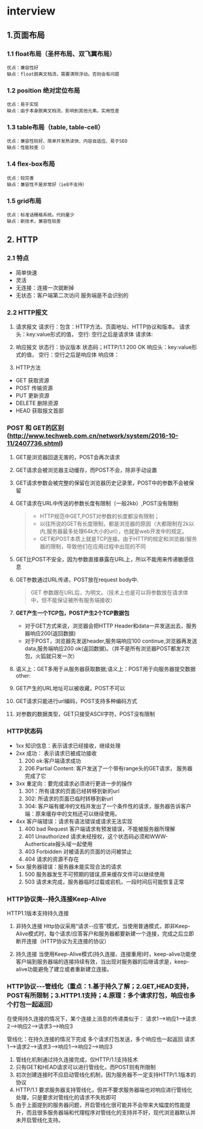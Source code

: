 # interview
## 1.页面布局
  ### 1.1 float布局（圣杯布局、双飞翼布局）
    优点：兼容性好
    缺点：float脱离文档流，需要清除浮动。否则会有问题
  ### 1.2 position 绝对定位布局
    优点：易于实现
    缺点：由于本身脱离文档流，影响到其他元素。实用性差
  ### 1.3 table布局（table, table-cell）
    优点：兼容性较好、简单开发熟读快、内容自适应、易于SEO
    缺点：性能较差（）
  ### 1.4 flex-box布局
    优点：较完善
    缺点：兼容性不是非常好（ie8不支持）
  ### 1.5 grid布局
    优点：标准话栅格系统。代码量少
    缺点：新技术，兼容性较差
## 2. HTTP
### 2.1 特点
- 简单快速
- 灵活
- 无连接：连接一次就断掉
- 无状态：客户端第二次访问 服务端是不会识别的

### 2.2 HTTP报文
1. 请求报文
  请求行：包含：HTTP方法、页面地址、HTTP协议和版本。
  请求头：key:value形式的值，
  空行: 空行之后是请求体
  请求体:
2. 响应报文
  状态行：协议版本 状态码；HTTP/1.1 200 OK
  响应头：key:value形式的值，
  空行：空行之后是响应体
  响应体：

3. HTTP方法
- GET 获取资源
- POST 传输资源
- PUT 更新资源
- DELETE 删除资源
- HEAD 获取报文首部

### POST 和 GET的区别(http://www.techweb.com.cn/network/system/2016-10-11/2407736.shtml)
1. GET是浏览器回退无害的，POST会再次请求
2. GET请求会被浏览器主动缓存，而POST不会，除非手动设置
3. GET请求参数会被完整的保留在浏览器历史记录里，POST中的参数不会被保留
4. GET请求在URL中传送的参数长度有限制（一般2kb）,POST没有限制
    > - HTTP规范中GET,POST对参数的长度都没有限制；
    > - 以往所说的GET有长度限制，都是浏览器的原因（大都限制在2k以内,服务器最多处理64k大小的url），也就是web开发中的规定。
    > - GET和POST本质上就是TCP连接。由于HTTP的规定和浏览器/服务器的限制，导致他们在应用过程中出现的不同
5. GET比POST不安全，因为参数直接暴露在URL上，所以不能用来传递敏感信息
6. GET参数通过URL传递，POST放在request body中.
   > GET 参数跟在URL后，为明文。（技术上也是可以将参数放在请求体中，但不能保证被所有服务端接收）

7. **GET产生一个TCP包，POST产生2个TCP数据包**
    - 对于GET方式来说，浏览器会把HTTP Header和data一并发送出去，服务器响应200(返回数据)
    - 对于POST，浏览器先发送header,服务端响应100 continue,浏览器再发送data,服务端响应200 ok(返回数据)。（并不是所有浏览器POST都发2次包，火狐就只发一次）
8. 语义上：GET多用于从服务器获取数据;语义上：POST用于向服务器提交数据
other:
1. GET产生的URL地址可以被收藏，POST不可以
2. GET请求只能进行url编码，POST支持多种编码方式
3. 对参数的数据类型，GET只接受ASCII字符，POST没有限制

### HTTP状态码
- 1xx 知识信息：表示请求已经接收，继续处理
- 2xx 成功： 表示请求已被成功接收
  1. 200 ok:客户端请求成功
  2. 206 Partial Content: 客户发送了一个带有range头的GET请求， 服务器完成了它
- 3xx 重定向：要完成请求必须进行更进一步的操作
  1. 301：所有请求的页面已经转移到新的url
  2. 302: 所请求的页面已临时转移到新url
  3. 304: 客户端有缓冲的文档并发出了一个条件性的请求，服务器告诉客户端：原来缓存中的文档还可以继续使用。
- 4xx 客户端错误：请求有语法错误或请求无法实现
  1. 400 bad Request 客户端请求有预发错误，不能被服务器所理解
  2. 401 Unauthorized 请求未经授权，这个状态码必须和WWW-Autherticate报头域一起使用
  3. 403 Forbidden 对被请丢的页面的访问被禁止
  4. 404 请求的资源不存在
- 5xx 服务器错误：服务器未能实现合法的请求
  1. 500 服务器发生不可预期的错误,原来缓存文件可以继续使用
  2. 503 请求未完成，服务器临时过载或宕机，一段时间后可能恢复正常

### HTTP协议类--持久连接Keep-Alive
HTTP1.1版本支持持久连接
1. 非持久连接
Http协议采用“请求--应答”模式，当使用普通模式，即非Keep-Alive模式时，每个请求/应答客户和服务器都要新建一个连接，完成之后立即断开连接（HTTP协议为无连接的协议）

2. 持久连接
当使用Keep-Alive模式(持久连接、连接重用)时，keep-alive功能使客户端到服务器端的连接持续有效，当出现对服务器的后继请求是，keep-alive功能避免了建立或者重新建立连接。

### HTTP协议---管线化（重点：1.基于持久了解；2.GET,HEAD支持，POST有所限制；3.HTTP1.1支持；4.原理：多个请求打包，响应也多个打包一起返回）
在使用持久连接的情况下，某个连接上消息的传递类似于：
请求1-->响应1-->请求2-->响应2-->请求3-->响应3

管线化：在持久连接的情况下完成
多个请求打包发送，多个响应也一起返回
请求1-->请求2-->请求3-->响应1-->响应2-->响应3

1. 管线化机制通过持久连接完成，仅HTTP/1.1支持技术
2. 只有GET和HEAD请求可以进行管线化，而POST则有所限制
3. 初次创建连接时不应启动管线化机制，因为服务器不一定支持HTTP/1.1版本的协议
4. HTTP/1.1 要求服务器支持管线化，但并不要求服务器端也对响应进行管线化处理，只是要求对管线化的请求不失败即可
5. 由于上面提到的服务器问题，开启管线化很可能并不会带来大幅度的性能提升，而且很多服务器端和代理程序对管线化的支持并不好，现代浏览器默认并未开启管线化支持。
